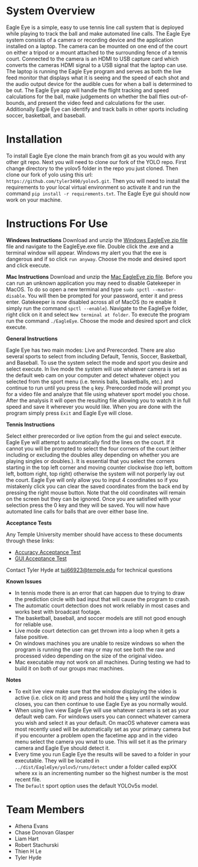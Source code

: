 # System Overview
Eagle Eye is a simple, easy to use tennis line call system that is deployed while playing to track the ball and make automated line calls. The Eagle Eye system consists of a camera or recording device and the application installed on a laptop. The camera can be mounted on one end of the court on either a tripod or a mount attached to the surrounding fence of a tennis court. Connected to the camera is an HDMI to USB capture card which converts the cameras HDMI signal to a USB signal that the laptop can use. The laptop is running the Eagle Eye program and serves as both the live feed monitor that displays what it is seeing and the speed of each shot and the audio output device for the audible cues for when a ball is determined to be out. The Eagle Eye app will handle the flight tracking and speed calculations for the ball, make judgements on whether the ball flies out-of-bounds, and present the video feed and calculations for the user. Additionally Eagle Eye can identify and track balls in other sports including soccer, basketball, and baseball. 

# Installation
To install Eagle Eye clone the main branch from git as you would with any other git repo. Next you will need to clone our fork of the YOLO repo. First change directory to the yolov5 folder in the repo you just cloned. Then clone our fork of yolo using this url: `https://github.com/tyler3490/yolov5.git`. Then you will need to install the requirements 
to your local virtual environment so activate it and run the command `pip install -r requirements.txt`. The Eagle Eye gui should now work on your machine. 

# Instructions For Use

**Windows Instructions**
Download and unzip the [Windows EagleEye zip file](https://tuprd.sharepoint.com/:u:/s/EagleEye/ERmmufpG5LdHsfkC9qP7IBIBYO-6fMzBRczJbHIWaXbTVQ?e=S8wX8N) file and navigate to the EagleEye.exe file. Double click the .exe and a terminal window will appear. Windows my alert you that the exe is dangerous and if so click `run anyway`. Choose the mode and desired sport and click execute. 

**Mac Instructions**
Download and unzip the [Mac EagleEye zip file](https://tuprd.sharepoint.com/:u:/s/EagleEye/EXOsZF7Y68RLiBRXGDTNRIgBaT9a195ZWjb9sqFOCzeUtQ?e=0y6xQp). Before you can run an unknown application you may need to disable Gatekeeper in MacOS. To do so open a new terminal and type `sudo spctl --master-disable`. You will then be prompted for your password, enter it and press enter. Gatekeeper is now disabled across all of MacOS (to re enable it simply run the command `spctl --enable`). Navigate to the EagleEye folder, right click on it and select `New terminal at folder`. To execute the program run the command `./EagleEye`. Choose the mode and desired sport and click execute.

**General Instructions**

Eagle Eye has two main modes: Live and Prerecorded. There are also several sports to select from including Default, Tennis, Soccer, Basketball, and Baseball. To use the system select the mode and sport you desire and select execute. In live mode the system will use whatever camera is set as the default web cam on your computer and detect whatever object you selected from the sport menu (i.e. tennis balls, basketballs, etc.) and continue to run until you press the `q` key. Prerecorded mode will prompt you for a video file and analyze that file using whatever sport model you chose. After the analysis it will open the resulting file allowing you to watch it in full speed and save it wherever you would like. When you are done with the program simply press `Exit` and Eagle Eye will close. 

**Tennis Instructions**

Select either prerecorded or live option from the gui and select execute. Eagle Eye will attempt to automatically find the lines on the court. If it cannot you will be prompted to select the four corners of the court (either including or excluding the doubles alley depending on whether you are playing singles or doubles.). It is essential that you select the corners starting in the top left corner and moving counter clockwise (top left, bottom left, bottom right, top right) otherwise the system will not porperly lay out the court. Eagle Eye will only allow you to input 4 coordinates so if you mistakenly click you can clear the saved coordinates from the back end by pressing the right mouse button. Note that the old coordinates will remain on the screen but they can be ignored. Once you are satisfied with your selection press the 0 key and they will be saved. You will now have automated line calls for balls that are over either base line. 

**Acceptance Tests**

Any Temple University member should have access to these documents through these links:
- [Accuracy Acceptance Test](https://tuprd.sharepoint.com/:x:/s/EagleEye/EWdHx1v9BtlFtRsry1cyuTQBJgaHO0FFUWlDnYv1JoK5iQ?e=4JadFO)
- [GUI Acceptance Test](https://tuprd.sharepoint.com/:x:/s/EagleEye/EYXqKU9iX8BMiINHc47md6kBV9MAz1nlXfk62hJFckyXQg?e=BbGhvO)

Contact Tyler Hyde at tuj66923@temple.edu for technical questions

**Known Issues**
- In tennis mode there is an error that can happen due to trying to draw the prediction circle with bad input that will cause the program to crash.
- The automatic court detection does not work reliably in most cases and works best with broadcast footage. 
- The basketball, baseball, and soccer models are still not good enough for reliable use. 
- Live mode court detection can get thrown into a loop when it gets a false positive.
- On windows machines you are unable to resize windows so when the program is running the user may or may not see both the raw and processed video depending on the size of the original video. 
- Mac executable may not work on all machines. During testing we had to build it on both of our groups mac machines.

**Notes**

- To exit live view make sure that the window displaying the video is active (i.e. click on it) and press and hold the `q` key until the window closes, you can then continue to use Eagle Eye as you normally would.
- When using live view Eagle Eye will use whatever camera is set as your default web cam. For windows users you can connect whatever camera you wish and select it as your default. On macOS whatever camera was most recently used will be automatically set as your primary camera but if you encounter a problem open the facetime app and in the video menu select the camera you wnat to use. This will set it as the primary camera and Eagle Eye should detect it. 
- Every time you run Eagle Eye the results will be saved to a folder in your executable. They will be located in `../dist/EagleEye/yolov5/runs/detect` under a folder called expXX where xx is an incrementing number so the highest number is the most recent file. 
- The `Default` sport option uses the default YOLOv5s model. 

# Team Members
- Athena Evans
- Chase Donovan Glasper
- Liam Hart
- Robert Stachurski
- Thien H Le
- Tyler Hyde
